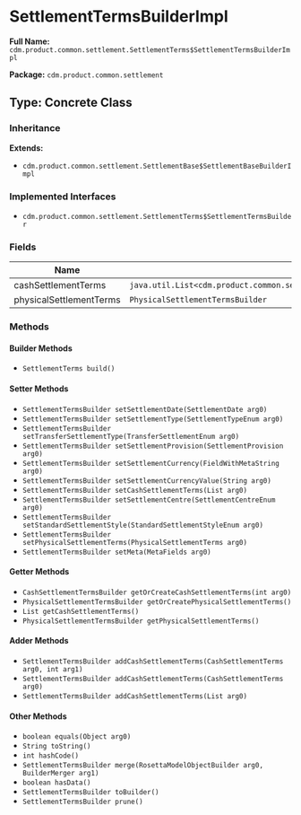 # SettlementTermsBuilderImpl

**Full Name:** `cdm.product.common.settlement.SettlementTerms$SettlementTermsBuilderImpl`

**Package:** `cdm.product.common.settlement`

## Type: Concrete Class

### Inheritance

**Extends:**
- `cdm.product.common.settlement.SettlementBase$SettlementBaseBuilderImpl`

### Implemented Interfaces

- `cdm.product.common.settlement.SettlementTerms$SettlementTermsBuilder`

### Fields

| Name | Type | Description |
|------|------|-------------|
| cashSettlementTerms | `java.util.List<cdm.product.common.settlement.CashSettlementTerms$CashSettlementTermsBuilder>` |  |
| physicalSettlementTerms | `PhysicalSettlementTermsBuilder` |  |

### Methods

#### Builder Methods

- `SettlementTerms build()`

#### Setter Methods

- `SettlementTermsBuilder setSettlementDate(SettlementDate arg0)`
- `SettlementTermsBuilder setSettlementType(SettlementTypeEnum arg0)`
- `SettlementTermsBuilder setTransferSettlementType(TransferSettlementEnum arg0)`
- `SettlementTermsBuilder setSettlementProvision(SettlementProvision arg0)`
- `SettlementTermsBuilder setSettlementCurrency(FieldWithMetaString arg0)`
- `SettlementTermsBuilder setSettlementCurrencyValue(String arg0)`
- `SettlementTermsBuilder setCashSettlementTerms(List arg0)`
- `SettlementTermsBuilder setSettlementCentre(SettlementCentreEnum arg0)`
- `SettlementTermsBuilder setStandardSettlementStyle(StandardSettlementStyleEnum arg0)`
- `SettlementTermsBuilder setPhysicalSettlementTerms(PhysicalSettlementTerms arg0)`
- `SettlementTermsBuilder setMeta(MetaFields arg0)`

#### Getter Methods

- `CashSettlementTermsBuilder getOrCreateCashSettlementTerms(int arg0)`
- `PhysicalSettlementTermsBuilder getOrCreatePhysicalSettlementTerms()`
- `List getCashSettlementTerms()`
- `PhysicalSettlementTermsBuilder getPhysicalSettlementTerms()`

#### Adder Methods

- `SettlementTermsBuilder addCashSettlementTerms(CashSettlementTerms arg0, int arg1)`
- `SettlementTermsBuilder addCashSettlementTerms(CashSettlementTerms arg0)`
- `SettlementTermsBuilder addCashSettlementTerms(List arg0)`

#### Other Methods

- `boolean equals(Object arg0)`
- `String toString()`
- `int hashCode()`
- `SettlementTermsBuilder merge(RosettaModelObjectBuilder arg0, BuilderMerger arg1)`
- `boolean hasData()`
- `SettlementTermsBuilder toBuilder()`
- `SettlementTermsBuilder prune()`

